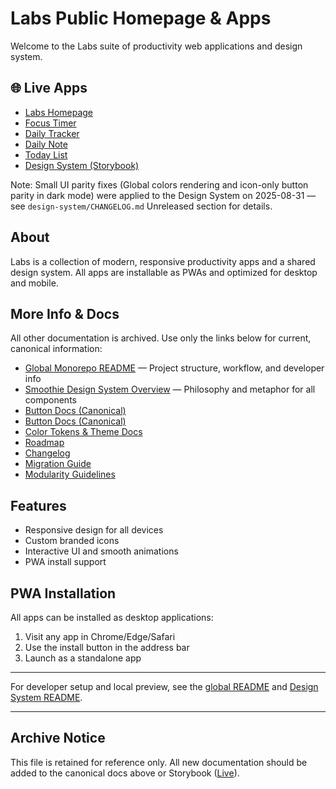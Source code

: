 # Labs Public Homepage & Apps

Welcome to the Labs suite of productivity web applications and design system.

## 🌐 Live Apps

- [Labs Homepage](https://dreisdesign.github.io/labs/)
- [Focus Timer](https://dreisdesign.github.io/labs/timer/)
- [Daily Tracker](https://dreisdesign.github.io/labs/tracker/)
- [Daily Note](https://dreisdesign.github.io/labs/note/)
- [Today List](https://dreisdesign.github.io/labs/today-list/)
- [Design System (Storybook)](https://dreisdesign.github.io/labs/design-system/)

Note: Small UI parity fixes (Global colors rendering and icon-only button parity in dark mode) were applied to the Design System on 2025-08-31 — see `design-system/CHANGELOG.md` Unreleased section for details.

## About

Labs is a collection of modern, responsive productivity apps and a shared design system. All apps are installable as PWAs and optimized for desktop and mobile.


## More Info & Docs

All other documentation is archived. Use only the links below for current, canonical information:

- [Global Monorepo README](../README.md) — Project structure, workflow, and developer info
- [Smoothie Design System Overview](../design-system/smoothie.md) — Philosophy and metaphor for all components
- [Button Docs (Canonical)](../design-system/src/components/labs-button/BUTTON-DOCS.md)
- [Button Docs (Canonical)](../design-system/src/components/labs-button/BUTTON-DOCS.md)
- [Color Tokens & Theme Docs](../design-system/src/styles/COLORS-DOCS.md)
- [Roadmap](../design-system/ROADMAP.md)
- [Changelog](../design-system/CHANGELOG.md)
- [Migration Guide](../_dev/_documents/DESIGN-SYSTEM-MIGRATION-GUIDE.md)
- [Modularity Guidelines](../design-system/../.github/instructions/Modularity.instructions.md)

## Features

- Responsive design for all devices
- Custom branded icons
- Interactive UI and smooth animations
- PWA install support

## PWA Installation

All apps can be installed as desktop applications:

1. Visit any app in Chrome/Edge/Safari
2. Use the install button in the address bar
3. Launch as a standalone app

---

For developer setup and local preview, see the [global README](../README.md) and [Design System README](../design-system/README.md).

---

## Archive Notice

This file is retained for reference only. All new documentation should be added to the canonical docs above or Storybook ([Live](https://dreisdesign.github.io/labs/design-system/)).
